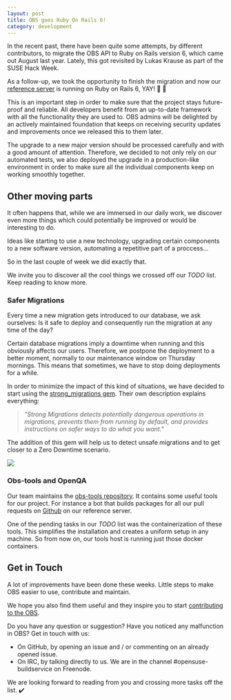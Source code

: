 ```yaml
---
layout: post
title: OBS goes Ruby On Rails 6!
category: development
---
```


In the recent past, there have been quite some attempts, by different contributors, to migrate the OBS API to Ruby on Rails version 6, which came out August last year. Lately, this got revisited by Lukas Krause as part of the SUSE Hack Week.

As a follow-up, we took the opportunity to finish the migration and now our [reference server](https://build.opensuse.org) is running on Ruby on Rails 6, YAY! :clap: :clap:

This is an important step in order to make sure that the project stays future-proof and reliable. All developers benefit from an up-to-date framework with all the functionality they are used to. OBS admins will be delighted by an actively maintained foundation that keeps on receiving security updates and improvements once we released this to them later.

The upgrade to a new major version should be processed carefully and with a good amount of attention.
Therefore, we decided to not only rely on our automated tests, we also deployed the upgrade in a production-like environment in order to make sure all the individual components keep on working smoothly together.

## Other moving parts

It often happens that, while we are immersed in our daily work, we discover even more things which could potentially be improved or would be interesting to do.

Ideas like starting to use a new technology, upgrading certain components to a new software version, automating a repetitive part of a proccess...

So in the last couple of week we did exactly that.

We invite you to discover all the cool things we crossed off our _TODO_ list. Keep reading to know more.

### Safer Migrations

Every time a new migration gets introduced to our database, we ask ourselves: Is it safe to deploy and consequently run the migration at any time of the day?

Certain database migrations imply a downtime when running and this obviously affects our users. Therefore, we postpone the deployment to a better moment, normally to our maintenance window on Thursday mornings. This means that sometimes, we have to stop doing deployments for a while.

In order to minimize the impact of this kind of situations, we have decided to start using the [strong_migrations gem](https://github.com/ankane/strong_migrations). Their own description explains everything:

> _"Strong Migrations detects potentially dangerous operations in migrations, prevents them from running by default, and provides instructions on safer ways to do what you want."_

The addition of this gem will help us to detect unsafe migrations and to get closer to a Zero Downtime scenario.

<img src="https://media.giphy.com/media/3og0IAQG2BtR13joe4/giphy-downsized.gif"/>

### Obs-tools and OpenQA

Our team maintains the [obs-tools repository](https://github.com/openSUSE/obs-tools). It contains some useful tools for our project. For instance a bot that builds packages for all our pull requests on [Github](https://github.com/openSUSE/open-build-service/pulls) on our reference server.

One of the pending tasks in our _TODO_ list was the containerization of these tools. This simplifies the installation and creates a uniform setup in any machine. So from now on, our tools host is running just those docker containers.

## Get in Touch

A lot of improvements have been done these weeks. Little steps to make OBS easier to use, contribute and maintain.

We hope you also find them useful and they inspire you to start [contributing to the OBS](https://github.com/openSUSE/open-build-service/blob/master/CONTRIBUTING.md).

Do you have any question or suggestion? Have you noticed any malfunction in OBS? Get in touch with us:

- On GitHub, by opening an issue and / or commenting on an already opened issue.
- On IRC, by talking directly to us. We are in the channel #opensuse-buildservice on Freenode.

We are looking forward to reading from you and crossing more tasks off the list.  :heavy_check_mark:
